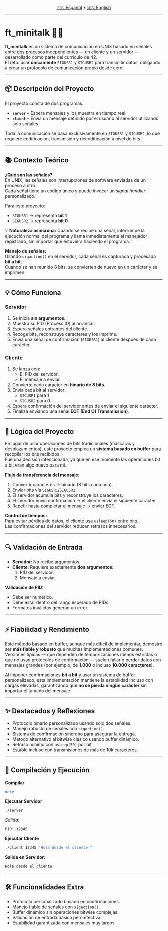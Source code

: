<p align="center">
  <a href="README.md">🇪🇸 Español</a> • <a href="README.en.md">🇺🇸 English</a>
</p>

---
# ft_minitalk 🧠💬

**ft_minitalk** es un sistema de comunicación en UNIX basado en señales entre dos procesos independientes — un cliente y un servidor — desarrollado como parte del currículo de 42.  
El reto: usar **únicamente** `SIGUSR1` y `SIGUSR2` para transmitir datos, obligando a crear un protocolo de comunicación propio desde cero.

---

## 📦 Descripción del Proyecto

El proyecto consta de dos programas:

- **`server`** – Espera mensajes y los muestra en tiempo real.  
- **`client`** – Envía un mensaje definido por el usuario al servidor utilizando solo señales.

Toda la comunicación se basa exclusivamente en `SIGUSR1` y `SIGUSR2`, lo que requiere codificación, transmisión y decodificación a nivel de bits.

---

## 📚 Contexto Teórico

**¿Qué son las señales?**  
En UNIX, las señales son interrupciones de software enviadas de un proceso a otro.  
Cada señal tiene un código único y puede invocar un *signal handler* personalizado.

Para este proyecto:
- `SIGUSR1` → representa **bit 1**
- `SIGUSR2` → representa **bit 0**

💡 **Naturaleza asíncrona:** Cuando se recibe una señal, interrumpe la ejecución normal del programa y llama inmediatamente al manejador registrado, sin importar qué estuviera haciendo el programa.

**Manejo de señales:**  
Usando `sigaction()` en el servidor, cada señal es capturada y procesada **bit a bit**.  
Cuando se han reunido 8 bits, se convierten de nuevo en un carácter y se imprimen.

---

## 💡 Cómo Funciona

### **Servidor**
1. Se inicia **sin argumentos**.
2. Muestra su PID (Process ID) al arrancar.
3. Espera señales entrantes del cliente.
4. Recoge bits, reconstruye caracteres y los imprime.
5. Envía una señal de confirmación (`SIGUSR1`) al cliente después de cada carácter.

### **Cliente**
1. Se lanza con:
   - El PID del servidor.
   - El mensaje a enviar.
2. Convierte cada carácter en **binario de 8 bits**.
3. Envía cada bit al servidor:
   - `SIGUSR1` para 1
   - `SIGUSR2` para 0
4. Espera confirmación del servidor antes de enviar el siguiente carácter.
5. Finaliza enviando una señal **EOT (End Of Transmission)**.

---

## 🧠 Lógica del Proyecto

En lugar de usar operaciones de bits tradicionales (máscaras y desplazamientos), este proyecto emplea un **sistema basado en buffer** para recopilar los bits recibidos.  
Fue una decisión intencionada, ya que en ese momento las operaciones bit a bit eran algo nuevo para mí.

**Flujo de transferencia del mensaje:**
1. Convertir caracteres → binario (8 bits cada uno).
2. Enviar bits vía `SIGUSR1`/`SIGUSR2`.
3. El servidor acumula bits y reconstruye los caracteres.
4. El servidor envía confirmación → el cliente envía el siguiente carácter.
5. Repetir hasta completar el mensaje → enviar EOT.

**Control de tiempos:**  
Para evitar pérdida de datos, el cliente usa `usleep(50)` entre bits.  
Las confirmaciones del servidor reducen retrasos innecesarios.

---

## 🔍 Validación de Entrada

- **Servidor**: No recibe argumentos.  
- **Cliente**: Requiere exactamente **dos argumentos**:
  1. PID del servidor.
  2. Mensaje a enviar.

**Validación de PID:**
- Debe ser numérico.
- Debe estar dentro del rango esperado de PIDs.
- Formatos inválidos generan un error.

---

## ⚡ Fiabilidad y Rendimiento

Este método basado en buffer, aunque más difícil de implementar, demostró ser **más fiable y robusto** que muchas implementaciones comunes.  
Versiones típicas — que dependen de temporizaciones menos estrictas o que no usan protocolos de confirmación — suelen fallar o perder datos con mensajes grandes (por ejemplo, de **1.000** o incluso **10.000 caracteres**).

Al imponer confirmaciones **bit a bit** y usar un sistema de buffer personalizado, esta implementación mantiene la estabilidad incluso con cargas elevadas, garantizando que **no se pierda ningún carácter** sin importar el tamaño del mensaje.

---

## ✨ Destacados y Reflexiones

- Protocolo binario personalizado usando solo dos señales.  
- Manejo robusto de señales con `sigaction()`.  
- Sistema de confirmación síncrono para asegurar la entrega.  
- Método alternativo al bitwise clásico usando buffer dinámico.  
- Retraso mínimo con `usleep(50)` por bit.  
- Estable incluso con transmisiones de más de 10k caracteres.

---

## 🚀 Compilación y Ejecución

**Compilar**
```bash
make
````

**Ejecutar Servidor**

```bash
./server
```

*Salida:*

```
PID: 12345
```

**Ejecutar Cliente**

```bash
./client 12345 "Hola desde el cliente!"
```

**Salida en Servidor:**

```
Hola desde el cliente!
```

---

## 🛠️ Funcionalidades Extra

* Protocolo personalizado basado en confirmaciones.
* Manejo fiable de señales con `sigaction()`.
* Buffer dinámico sin operaciones bitwise complejas.
* Validación de entrada básica pero efectiva.
* Estabilidad garantizada con mensajes muy largos.
